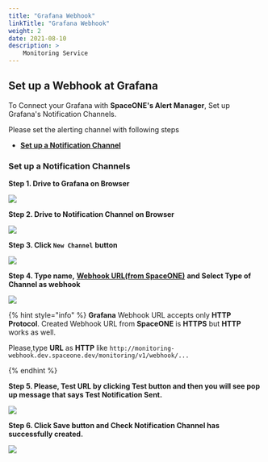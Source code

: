 ```yaml
---
title: "Grafana Webhook"
linkTitle: "Grafana Webhook"
weight: 2
date: 2021-08-10
description: >
    Monitoring Service
---
```


## Set up a Webhook at Grafana

To Connect your Grafana with **SpaceONE's Alert Manager**, Set up Grafana's Notification Channels.

Please set the alerting channel with following steps

* [**Set up a Notification Channel**](grafana_webhook.md#set-up-a-notification-channels) 

### Set up a Notification Channels

**Step 1. Drive to Grafana on Browser**

![](/docs/guides/user_guide/monitoring/webhook_settings/grafana_webhook_img/grafana_webhook_img_01.png)

**Step 2. Drive to Notification Channel on Browser**

![](/docs/guides/user_guide/monitoring/webhook_settings/grafana_webhook_img/grafana_webhook_img_02.png)

**Step 3. Click `New Channel`**  **button**

![](/docs/guides/user_guide/monitoring/webhook_settings/grafana_webhook_img/grafana_webhook_img_03.png)

**Step 4. Type name,** [**Webhook URL\(from SpaceONE\)**](./#webhook-list) **and Select Type of Channel as webhook**

![](/docs/guides/user_guide/monitoring/webhook_settings/grafana_webhook_img/grafana_webhook_img_04.png)

{% hint style="info" %}
**Grafana** Webhook URL accepts only **HTTP Protocol**.
Created Webhook URL from **SpaceONE** is **HTTPS** but **HTTP** works as well.

Please,type **URL** as **HTTP** like `http://monitoring-webhook.dev.spaceone.dev/monitoring/v1/webhook/...` 

{% endhint %}

**Step 5. Please, Test URL by clicking Test button and then you will see pop up message that says Test Notification Sent.**

![](/docs/guides/user_guide/monitoring/webhook_settings/grafana_webhook_img/grafana_webhook_img_05.png)

**Step 6. Click Save button and Check Notification Channel has successfully created.**

![](/docs/guides/user_guide/monitoring/webhook_settings/grafana_webhook_img/grafana_webhook_img_06.png)

